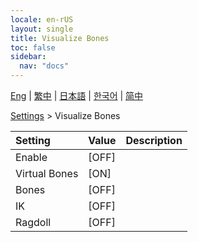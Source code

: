 ```yaml
---
locale: en-rUS
layout: single
title: Visualize Bones
toc: false
sidebar:
  nav: "docs"
---
```

[Eng](/dancexr/menu/2025.4/actor/visualize_bones) | [繁中](/tw/dancexr/menu/2025.4/actor/visualize_bones) | [日本語](/jp/dancexr/menu/2025.4/actor/visualize_bones) | [한국어](/kr/dancexr/menu/2025.4/actor/visualize_bones) | [简中](/zh/dancexr/menu/2025.4/actor/visualize_bones)

[Settings](../menu#Settings) > Visualize Bones



| Setting | Value | Description |
| :--- | --- | :--- |
|<nobr>Enable</nobr>| [OFF] | 
|<nobr>Virtual Bones</nobr>| [ON] | 
|<nobr>Bones</nobr>| [OFF] | 
|<nobr>IK</nobr>| [OFF] | 
|<nobr>Ragdoll</nobr>| [OFF] | 
